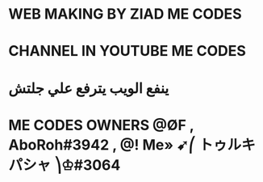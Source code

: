 # WEB MAKING BY ZIAD ME CODES
# CHANNEL IN YOUTUBE ME CODES 
# ينفع الويب يترفع علي جلتش
# ME CODES OWNERS @ØF , AboRoh#3942 , @! Me» ➹⎛ トゥルキパシャ ⎞♔#3064